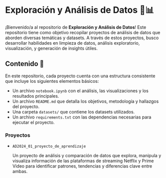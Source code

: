 # Exploración y Análisis de Datos 🧮📊

¡Bienvenido/a al repositorio de **Exploración y Análisis de Datos**! Este repositorio tiene como objetivo recopilar proyectos de análisis de datos que aborden diversas temáticas y datasets. A través de estos proyectos, busco desarrollar habilidades en limpieza de datos, análisis exploratorio, visualización, y generación de insights útiles.

## Contenido 📂

En este repositorio, cada proyecto cuenta con una estructura consistente que incluye los siguientes elementos básicos:

- Un archivo `notebook.ipynb` con el análisis, las visualizaciones y los resultados principales.
- Un archivo `README.md` que detalla los objetivos, metodología y hallazgos del proyecto.
- Una carpeta `datasets/` que contiene los datasets utilizados.
- Un archivo `requirements.txt` con las dependencias necesarias para ejecutar el proyecto.

### Proyectos 

- `AD2024_01_proyecto_de_aprendizaje`
  
  Un proyecto de análisis y comparación de datos que explora, manipula y visualiza información de las plataformas
  de streaming Netflix y Prime Video para identificar patrones, tendencias y diferencias clave entre ambas.
  
